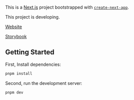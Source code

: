 This is a [Next.js](https://nextjs.org/) project bootstrapped with [`create-next-app`](https://github.com/vercel/next.js/tree/canary/packages/create-next-app).

This project is developing.

[Website](https://stack-overflow-clone-next.vercel.app/)

[Storybook](https://stack-overflow-clone-next.vercel.app/storybook-static/index.html)

## Getting Started

First, Install dependencies:

```bash
pnpm install
```

Second, run the development server:

```bash
pnpm dev
```
